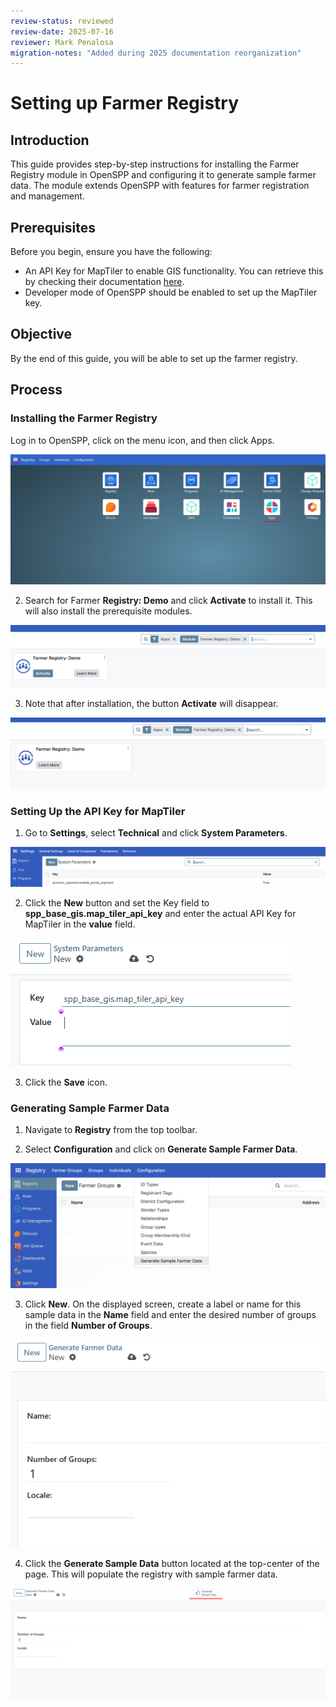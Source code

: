 ```yaml
---
review-status: reviewed
review-date: 2025-07-16
reviewer: Mark Penalosa
migration-notes: "Added during 2025 documentation reorganization"
---
```


# Setting up Farmer Registry

## Introduction

This guide provides step-by-step instructions for installing the Farmer Registry module in OpenSPP and configuring it to generate sample farmer data. The module extends OpenSPP with features for farmer registration and management.

## Prerequisites

Before you begin, ensure you have the following:

- An API Key for MapTiler to enable GIS functionality. You can retrieve this by checking their documentation [here](https://docs.maptiler.com/cloud/api/).
- Developer mode of OpenSPP should be enabled to set up the MapTiler key.

## Objective

By the end of this guide, you will be able to set up the farmer registry.

## Process

### Installing the Farmer Registry

Log in to OpenSPP, click on the menu icon, and then click Apps.

![](setting_up_farmer_registry/setup_farmer_registry_apps_icon.png)

2. Search for Farmer **Registry: Demo** and click **Activate** to install it. This will also install the prerequisite modules.

![](setting_up_farmer_registry/2.1.png)

3. Note that after installation, the button **Activate** will disappear.

![](setting_up_farmer_registry/2.2.png)

### Setting Up the API Key for MapTiler

1. Go to **Settings**, select **Technical** and click **System Parameters**.

![](setting_up_farmer_registry/5.png)

2. Click the **New** button and set the Key field to **spp_base_gis.map_tiler_api_key** and enter the actual API Key for MapTiler in the **value** field.

![](setting_up_farmer_registry/setup_farmer_registry_maptiler_key.png)

3. Click the **Save** icon.

### Generating Sample Farmer Data

1. Navigate to **Registry** from the top toolbar.

2. Select **Configuration** and click on **Generate Sample Farmer Data**.

![](setting_up_farmer_registry/3.png)

3. Click **New**. On the displayed screen, create a label or name for this sample data in the **Name** field and enter the desired number of groups in the field **Number of Groups**.

![](setting_up_farmer_registry/setup_farmer_registry_define_sample_data.png)

4. Click the **Generate Sample Data** button located at the top-center of the page. This will populate the registry with sample farmer data.

![](setting_up_farmer_registry/setup_farmer_registry_generate_button.png)